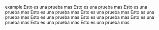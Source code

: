 example
Esto es una prueba mas
Esto es una prueba mas
Esto es una prueba mas
Esto es una prueba mas
Esto es una prueba mas
Esto es una prueba mas
Esto es una prueba mas
Esto es una prueba mas
Esto es una prueba mas
Esto es una prueba mas
Esto es una prueba mas

